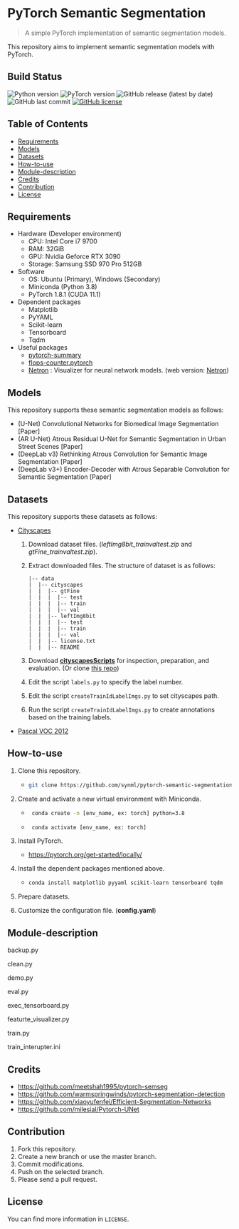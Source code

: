 # PyTorch Semantic Segmentation

> A simple PyTorch implementation of semantic segmentation models.

This repository aims to implement semantic segmentation models with PyTorch.

## Build Status

![Python version](https://img.shields.io/badge/Python-3.8-orange) ![PyTorch version](https://img.shields.io/badge/PyTorch-1.8-brightgreen) ![GitHub release (latest by date)](https://img.shields.io/github/v/release/synml/pytorch-semantic-segmentation) ![GitHub last commit](https://img.shields.io/github/last-commit/synml/pytorch-semantic-segmentation) [![GitHub license](https://img.shields.io/github/license/synml/pytorch-semantic-segmentation)](https://github.com/synml/pytorch-semantic-segmentation/blob/main/LICENSE)

## Table of Contents

- [Requirements](#Requirements)
- [Models](#Models)
- [Datasets](#Datasets)
- [How-to-use](#How-to-use)
- [Module-description](#Module-description)
- [Credits](#Credits)
- [Contribution](#Contribution)
- [License](#License)

## Requirements

- Hardware (Developer environment)
  - CPU: Intel Core i7 9700
  - RAM: 32GiB
  - GPU: Nvidia Geforce RTX 3090
  - Storage: Samsung SSD 970 Pro 512GB
- Software
  - OS: Ubuntu (Primary), Windows (Secondary)
  - Miniconda (Python 3.8)
  - PyTorch 1.8.1 (CUDA 11.1)
- Dependent packages
  - Matplotlib
  - PyYAML
  - Scikit-learn
  - Tensorboard
  - Tqdm
- Useful packages
  - [pytorch-summary](https://github.com/sksq96/pytorch-summary)
  - [flops-counter.pytorch](https://github.com/sovrasov/flops-counter.pytorch)
  - [Netron](https://github.com/lutzroeder/Netron) : Visualizer for neural network models. (web version: [Netron](https://lutzroeder.github.io/netron/))

## Models

This repository supports these semantic segmentation models as follows:

- (U-Net) Convolutional Networks for Biomedical Image Segmentation [Paper]
- (AR U-Net) Atrous Residual U-Net for Semantic Segmentation in Urban Street Scenes [Paper]
- (DeepLab v3) Rethinking Atrous Convolution for Semantic Image Segmentation [Paper]
- (DeepLab v3+) Encoder-Decoder with Atrous Separable Convolution for Semantic Segmentation [Paper]

## Datasets

This repository supports these datasets as follows:

- [Cityscapes](https://www.cityscapes-dataset.com/)
  
  1. Download dataset files. (*leftImg8bit_trainvaltest.zip* and *gtFine_trainvaltest.zip*).
  
  2. Extract downloaded files. The structure of dataset is as follows:
  
     ```
     |-- data
     |  |-- cityscapes
     |  |  |-- gtFine
     |  |  |  |-- test
     |  |  |  |-- train
     |  |  |  |-- val
     |  |  |-- leftImg8bit
     |  |  |  |-- test
     |  |  |  |-- train
     |  |  |  |-- val
     |  |  |-- license.txt
     |  |  |-- README
     ```
  
  3. Download [**cityscapesScripts**](https://github.com/mcordts/cityscapesScripts) for inspection, preparation, and evaluation. (Or clone [this repo](https://github.com/synml/cityscapesScripts))
  
  4. Edit the script `labels.py` to specify the label number.
  
  5. Edit the script `createTrainIdLabelImgs.py` to set cityscapes path.
  
  6. Run the script `createTrainIdLabelImgs.py` to create annotations based on the training labels.
- [Pascal VOC 2012](http://host.robots.ox.ac.uk/pascal/VOC/voc2012/index.html)

## How-to-use

1. Clone this repository.
   
   - ```bash
     git clone https://github.com/synml/pytorch-semantic-segmentation
     ```
   
2. Create and activate a new virtual environment with Miniconda.

   - ```bash
      conda create -n [env_name, ex: torch] python=3.8
      ```
   - ```bash
      conda activate [env_name, ex: torch]
      ```

3. Install PyTorch.

   - https://pytorch.org/get-started/locally/

4. Install the dependent packages mentioned above.

   - ```bash
     conda install matplotlib pyyaml scikit-learn tensorboard tqdm
     ```

5. Prepare datasets.

6. Customize the configuration file. (**config.yaml**)

## Module-description

backup.py

clean.py

demo.py

eval.py

exec_tensorboard.py

featurte_visualizer.py

train.py

train_interupter.ini

## Credits

- https://github.com/meetshah1995/pytorch-semseg
- https://github.com/warmspringwinds/pytorch-segmentation-detection
- https://github.com/xiaoyufenfei/Efficient-Segmentation-Networks
- https://github.com/milesial/Pytorch-UNet

## Contribution

1. Fork this repository.
2. Create a new branch or use the master branch.
3. Commit modifications.
4. Push on the selected branch.
5. Please send a pull request.

## License

You can find more information in `LICENSE`.